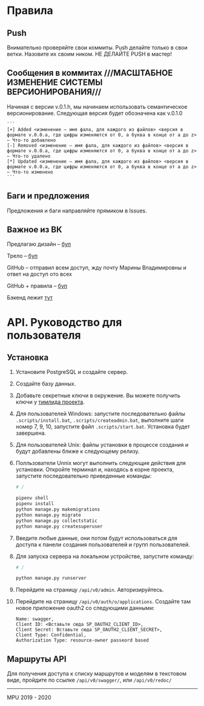 # Правила

## Push

Внимательно проверяйте свои коммиты.
Push делайте только в свои ветки. Назовите их своим ником. НЕ ДЕЛАЙТЕ PUSH в мастер!

## Сообщения в коммитах ///МАСШТАБНОЕ ИЗМЕНЕНИЕ СИСТЕМЫ ВЕРСИОНИРОВАНИЯ///

Начиная с версии v.0.1.h, мы начинаем использовать семантическое версионирование. Следующая версия будет обозначена как v.0.1.0

    ```
    [+] Added <изменение – имя фала, для каждого из файлов> <версия в формате v.0.0.a, где цифры изменяются от 0, а буква в конце от a до z>  – Что-то добавлено
    [-] Removed <изменение – имя фала, для каждого из файлов> <версия в формате v.0.0.a, где цифры изменяются от 0, а буква в конце от a до z> – Что-то удалено
    [*] Updated <изменение – имя фала, для каждого из файлов> <версия в формате v.0.0.a, где цифры изменяются от 0, а буква в конце от a до z> – Что-то изменено
    ```

## Баги и предложения

Предложения и баги направляйте прямиком в Issues.

## Важное из ВК

Предлагаю дизайн – [буп](https://www.figma.com/file/687IPxcFUw0BjZM2txCywU)

Трело – [буп](https://trello.com/b/0AtfdCL7/мониторинг-20)

GitHub – отправил всем доступ, жду почту Марины Владимировны и ответ на доступ ото всех

GitHub + правила –
[буп](https://github.com/encrypted-fox/students_performance_monitoring/wiki/%D0%9F%D1%80%D0%B0%D0%B2%D0%B8%D0%BB%D0%B0-%D0%B8-%D1%83%D1%81%D1%82%D0%B0%D0%BD%D0%BE%D0%B2%D0%BA%D0%B0)

Бэкенд лежит [тут](https://students-monitor.herokuapp.com/)

# API. Руководство для пользователя

## Установка

1. Установите PostgreSQL и создайте сервер.
2. Создайте базу данных.
3. Добавьте секретные ключи в окружение. Вы можете получить ключи у [тимлида проекта](https://github.com/encrypted-fox).
4. Для пользователей Windows: запустите последовательно файлы `.scripts/install.bat`, `.scripts/createadmin.bat`, выполните шаги номер 7, 9, 10, запустите файл `.scripts/start.bat`. Установка будет завершена.
5. Для пользователей Unix: файлы установки в процессе создания и будут добавлены ближе к следующему релизу.
6. Полльзователи Unnix могут выполнить следующие действия для установки. Откройте терминал и, находясь в корне проекта, запустите последовательно приведенные команды:

    ```bash
    # /

    pipenv shell
    pipenv install
    python manage.py makemigrations
    python manage.py migrate
    python manage.py collectstatic
    python manage.py createsuperuser
    ```

7. Введите любые данные, они потом будут использоваться для доступа к панели создания пользователей и групп пользователей.
8. Для запуска сервера на локальном устройстве, запустите команду:

    ```bash
    # /

    python manage.py runserver
    ```

9. Перейдите на страницу `/api/v0/admin`. Авторизируйтесь.
10. Перейдите на страницу `/api/v0/auth/o/applications`. Создайте там новое приложение oauth2 со следующими данными:

    ```
    Name: swagger,
    Client ID: <Вставьте сюда SP_OAUTH2_CLIENT_ID>,
    Client Secret: Вставьте сюда SP_OAUTH2_CLIENT_SECRET>,
    Client Type: Confidential,
    Authorization Type: resource-owner passeord based
    ```

## Маршруты API

Для получения доступа к списку маршрутов и моделям в текстовом виде, пройдите по ссылке `/api/v0/swagger/`, или `/api/v0/redoc/`

---

MPU 2019 - 2020
